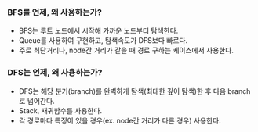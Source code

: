 ### BFS를 언제, 왜 사용하는가?

- BFS는 루트 노드에서 시작해 가까운 노드부터 탐색한다.
- Queue를 사용하여 구현하고, 탐색속도가 DFS보다 빠르다.
- 주로 최단거리나, node간 거리가 같을 때 경로 구하는 케이스에서 사용한다.

### DFS는 언제, 왜 사용하는가?

- DFS는 해당 분기(branch)를 완벽하게 탐색(최대한 깊이 탐색)한 후 다음 branch로 넘어간다.
- Stack, 재귀함수를 사용한다.
- 각 경로마다 특징이 있을 경우(ex. node간 거리가 다른 경우) 사용한다.
